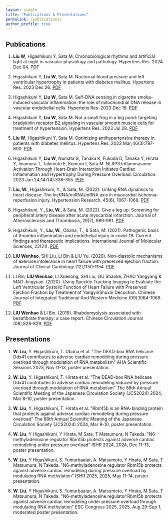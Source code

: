 ```yaml
---
layout: single
title: "Publications & Presentations"
permalink: /publications/
author_profile: true
---
```


## Publications

1. **Liu W**, Higashikuni Y, Sata M. Chronobiological rhythms and artificial light at night in vascular physiology and pathology. Hypertens Res. 2024 Dec 04. [PDF](link-to-pdf)

2. Higashikuni Y, **Liu W**, Sata M. Nocturnal blood pressure and left ventricular hypertrophy in patients with diabetes mellitus. Hypertens Res. 2023 Dec 26. [PDF](link-to-pdf)

3. Higashikuni Y, **Liu W**, Sata M. Self-DNA sensing in cigarette smoke-induced vascular inflammation: the role of mitochondrial DNA release in vascular endothelial cells. Hypertens Res. 2023 Dec 19. [PDF](link-to-pdf)

4. Higashikuni Y, **Liu W**, Sata M. Not a small frog in a big pond: targeting bradykinin receptor B2 signaling in vascular smooth muscle cells for treatment of hypertension. Hypertens Res. 2023 Jul 28. [PDF](link-to-pdf)

5. **Liu W**, Higashikuni Y, Sata M. Optimizing antihypertensive therapy in patients with diabetes mellitus. Hypertens Res. 2023 Mar;46(3):797-800. [PDF](link-to-pdf)

6. Higashikuni Y, **Liu W**, Numata G, Tanaka K, Fukuda D, Tanaka Y, Hirata Y, Imamura T, Takimoto E, Komuro I, Sata M. NLRP3 Inflammasome Activation Through Heart-Brain Interaction Initiates Cardiac Inflammation and Hypertrophy During Pressure Overload. Circulation. 2023 Jan 24;147(4):338-355. [PDF](link-to-pdf)

7. **Liu, W.**, Higashikuni, Y., & Sata, M. (2022). Linking RNA dynamics to heart disease: The lncRNA/miRNA/mRNA axis in myocardial ischemia–reperfusion injury. Hypertension Research, 45(6), 1067-1069. [PDF](link-to-pdf)

8. Higashikuni, Y., **Liu, W.**, & Sata, M. (2022). Give a leg up: Screening for peripheral artery disease after acute myocardial infarction. Journal of Atherosclerosis and Thrombosis, 29(7), 989-991. [PDF](link-to-pdf)

9. Higashikuni, Y., **Liu, W.**, Obana, T., & Sata, M. (2021). Pathogenic basis of thrombo inflammation and endothelial injury in covid-19: Current findings and therapeutic implications. International Journal of Molecular Sciences, 22(21). [PDF](link-to-pdf)

10. **LIU Wenhao**, SHI Liu, LI Bin & LIU Yu. (2020). Non-diastolic mechanisms of exercise intolerance in heart failure with preserved ejection fraction. Journal of Clinical Cardiology (12),1150-1154. [PDF](link-to-pdf)

11. LI Bin, **LIU Wenhao**, LI Xuesong, SHI Liu, GU Shaoke, ZHAO Yangyang & MAO Jingyuan. (2020). Using Speckle Tracking Imaging to Evaluate the Left Ventricular Systolic Function of Heart Failure with Preserved Ejection Fraction by Treatment of YangyinShuxin Decoction. Chinese Journal of Integrated Traditional And Western Medicine (09),1064-1069. [PDF](link-to-pdf)

12. **LIU Wenhao** & LI Bin. (2019). Rhabdomyolysis associated with bezafibrate therapy: a case report. Chinese Circulation Journal (08),828-829. [PDF](link-to-pdf)

## Presentations

1. **W. Liu**, Y. Higashikuni, T. Obana et al. "The DEAD-box RNA helicase Ddx41 contributes to adverse cardiac remodeling during pressure overload through modulation of RNA metabolism" AHA Scientific Sessions 2023, Nov 11-13, poster presentation.

2. **W. Liu**, Y. Higashikuni, T. Hirata et al. "The DEAD-box RNA helicase Ddx41 contributes to adverse cardiac remodeling induced by pressure overload through modulation of RNA metabolism" The 88th Annual Scientific Meeting of the Japanese Circulation Society (JCS2024) 2024, Mar 8-10, poster presentation.

3. **W. Liu**, Y. Higashikuni, T. Hirata et al. "Rbm15b is an RNA-binding protein that protects against adverse cardiac remodeling during pressure overload" The 88th Annual Scientific Meeting of the Japanese Circulation Society (JCS2024) 2024, Mar 8-10, poster presentation.

4. **W. Liu**, Y Higashikuni, Y Hirata, M Sata, T Matsumura, N Takeda. "N6-methyladenosine regulator Rbm15b protects against adverse cardiac remodeling under pressure overload" ISHR 2024, 2024, Dec 11-13, poster presentation.

5. **W. Liu**, Y Higashikuni, S. Tumurbaatar, A. Matsumoto, Y Hirata, M Sata, T Matsumura, N Takeda. "N6-methyladenosine regulator Rbm15b protects against adverse cardiac remodeling during pressure overload by modulating RNA methylation" ISHR 2025, 2025, May 11-14, poster presentation.

6. **W. Liu**, Y Higashikuni, S. Tumurbaatar, A. Matsumoto, Y Hirata, M Sata, T Matsumura, N Takeda. "N6-methyladenosine regulator Rbm15b protects against adverse cardiac remodeling under pressure overload through modulating RNA methylation" ESC Congress 2025, 2025, Aug 29-Sep 1, moderated poster presentation.
